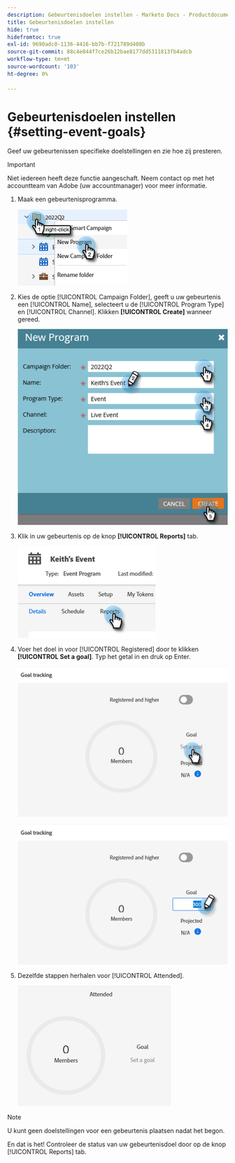 ```yaml
---
description: Gebeurtenisdoelen instellen - Marketo Docs - Productdocumentatie
title: Gebeurtenisdoelen instellen
hide: true
hidefromtoc: true
exl-id: 9690adc0-1136-4416-bb7b-f721789d408b
source-git-commit: 88c4e844f7ce26b12bae8177dd5311813fb4adcb
workflow-type: tm+mt
source-wordcount: '103'
ht-degree: 0%

---
```


# Gebeurtenisdoelen instellen {#setting-event-goals}

Geef uw gebeurtenissen specifieke doelstellingen en zie hoe zij presteren.

>[!IMPORTANT]
>
>Niet iedereen heeft deze functie aangeschaft. Neem contact op met het accountteam van Adobe (uw accountmanager) voor meer informatie.

1. Maak een gebeurtenisprogramma.

   ![](assets/setting-event-goals-1.png)

1. Kies de optie [!UICONTROL Campaign Folder], geeft u uw gebeurtenis een [!UICONTROL Name], selecteert u de [!UICONTROL Program Type] en [!UICONTROL Channel]. Klikken **[!UICONTROL Create]** wanneer gereed.

   ![](assets/setting-event-goals-2.png)

1. Klik in uw gebeurtenis op de knop **[!UICONTROL Reports]** tab.

   ![](assets/setting-event-goals-3.png)

1. Voer het doel in voor [!UICONTROL Registered] door te klikken **[!UICONTROL Set a goal]**. Typ het getal in en druk op Enter.

   ![](assets/setting-event-goals-4.png)

   ![](assets/setting-event-goals-5.png)

1. Dezelfde stappen herhalen voor [!UICONTROL Attended].

   ![](assets/setting-event-goals-6.png)

>[!NOTE]
>
>U kunt geen doelstellingen voor een gebeurtenis plaatsen nadat het begon.

En dat is het! Controleer de status van uw gebeurtenisdoel door op de knop [!UICONTROL Reports] tab.

